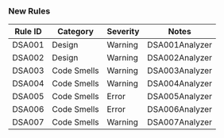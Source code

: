 ### New Rules

| Rule ID | Category    | Severity | Notes          |
|---------|-------------|----------|----------------|
| DSA001  | Design      | Warning  | DSA001Analyzer |
| DSA002  | Design      | Warning  | DSA002Analyzer |
| DSA003  | Code Smells | Warning  | DSA003Analyzer |
| DSA004  | Code Smells | Warning  | DSA004Analyzer |
| DSA005  | Code Smells | Error  | DSA005Analyzer |
| DSA006  | Code Smells | Error    | DSA006Analyzer |
| DSA007  | Code Smells | Warning  | DSA007Analyzer |